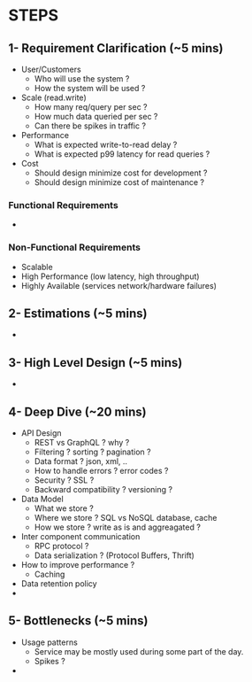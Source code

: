 # STEPS

## 1- Requirement Clarification (~5 mins)
- User/Customers
  - Who will use the system ?
  - How the system will be used ?
- Scale (read.write)
  - How many req/query per sec ?
  - How much data queried per sec ?
  - Can there be spikes in traffic ?
- Performance
  - What is expected write-to-read delay ?
  - What is expected p99 latency for read queries ?
- Cost
  - Should design minimize cost for development ?
  - Should design minimize cost of maintenance ?

### Functional Requirements
- 

### Non-Functional Requirements
- Scalable
- High Performance (low latency, high throughput)
- Highly Available (services network/hardware failures)



## 2- Estimations  (~5 mins)
-



## 3- High Level Design  (~5 mins)
-


## 4- Deep Dive  (~20 mins)
- API Design
  - REST vs GraphQL ? why ?
  - Filtering ? sorting ? pagination ?
  - Data format ? json, xml, ..
  - How to handle errors ? error codes ?
  - Security ? SSL ?
  - Backward compatibility ? versioning ?
- Data Model
  - What we store ?
  - Where we store ? SQL vs NoSQL database, cache
  - How we store ? write as is and aggreagated ?
- Inter component communication
  - RPC protocol ?
  - Data serialization ? (Protocol Buffers, Thrift)
- How to improve performance ?
  - Caching
- Data retention policy
- 


## 5- Bottlenecks (~5 mins)
- Usage patterns
  - Service may be mostly used during some part of the day.
  - Spikes ?
- 



